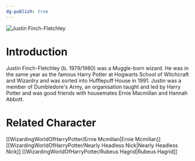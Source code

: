 ```yaml
---
dg-publish: true
---
```

![Justin Finch-Fletchley](http://rxbg5ysja.bkt.gdipper.com/Justin_Finch-Fletchley.png)
# Introduction
Justin Finch-Fletchley (b. 1979/1980) was a Muggle-born wizard. He was in the same year as the famous Harry Potter at Hogwarts School of Witchcraft and Wizardry and was sorted into Hufflepuff House in 1991. Justin was a member of Dumbledore's Army, an organisation taught and led by Harry Potter and was good friends with housemates Ernie Macmillan and Hannah Abbott.

# Related Character
[[WizardingWorldOfHarryPotter/Ernie Mcmillan\|Ernie Mcmillan]]
[[WizardingWorldOfHarryPotter/Nearly Headless Nick\|Nearly Headless Nick]]
[[WizardingWorldOfHarryPotter/Rubeus Hagrid\|Rubeus Hagrid]]

